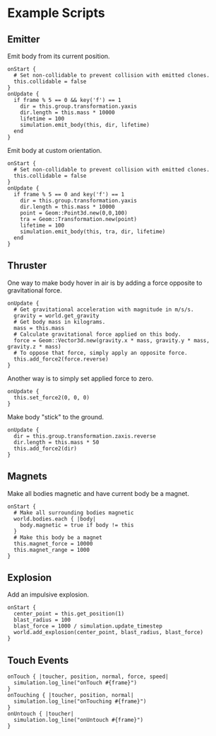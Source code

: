 # Example Scripts

## Emitter

Emit body from its current position.

    onStart {
      # Set non-collidable to prevent collision with emitted clones.
      this.collidable = false
    }
    onUpdate {
      if frame % 5 == 0 && key('f') == 1
        dir = this.group.transformation.yaxis
        dir.length = this.mass * 10000
        lifetime = 100
        simulation.emit_body(this, dir, lifetime)
      end
    }

Emit body at custom orientation.

    onStart {
      # Set non-collidable to prevent collision with emitted clones.
      this.collidable = false
    }
    onUpdate {
      if frame % 5 == 0 and key('f') == 1
        dir = this.group.transformation.yaxis
        dir.length = this.mass * 10000
        point = Geom::Point3d.new(0,0,100)
        tra = Geom::Transformation.new(point)
        lifetime = 100
        simulation.emit_body(this, tra, dir, lifetime)
      end
    }

## Thruster

One way to make body hover in air is by adding a force opposite to gravitational
force.

    onUpdate {
      # Get gravitational acceleration with magnitude in m/s/s.
      gravity = world.get_gravity
      # Get body mass in kilograms.
      mass = this.mass
      # Calculate gravitational force applied on this body.
      force = Geom::Vector3d.new(gravity.x * mass, gravity.y * mass, gravity.z * mass)
      # To oppose that force, simply apply an opposite force.
      this.add_force2(force.reverse)
    }

Another way is to simply set applied force to zero.

    onUpdate {
      this.set_force2(0, 0, 0)
    }

Make body "stick" to the ground.

    onUpdate {
      dir = this.group.transformation.zaxis.reverse
      dir.length = this.mass * 50
      this.add_force2(dir)
    }

## Magnets

Make all bodies magnetic and have current body be a magnet.

    onStart {
      # Make all surrounding bodies magnetic
      world.bodies.each { |body|
        body.magnetic = true if body != this
      }
      # Make this body be a magnet
      this.magnet_force = 10000
      this.magnet_range = 1000
    }

## Explosion

Add an impulsive explosion.

    onStart {
      center_point = this.get_position(1)
      blast_radius = 100
      blast_force = 1000 / simulation.update_timestep
      world.add_explosion(center_point, blast_radius, blast_force)
    }

## Touch Events

    onTouch { |toucher, position, normal, force, speed|
      simulation.log_line("onTouch #{frame}")
    }
    onTouching { |toucher, position, normal|
      simulation.log_line("onTouching #{frame}")
    }
    onUntouch { |toucher|
      simulation.log_line("onUntouch #{frame}")
    }
